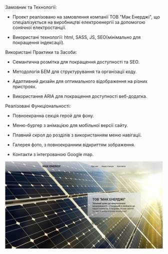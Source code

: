 Замовник та Технології:

- Проект реалізовано на замовлення компанії ТОВ "Мак Енерджі", що спеціалізується на виробництві електроенергії за допомогою сонячної електростанції.

- Використані технології: html, SASS, JS, SEO(мінімально для покращення індексації).

Використані Практики та Засоби:

- Семантична розмітка для покращення доступності та SEO.

- Методологія БЕМ для структурування та організації коду.

- Адаптивний дизайн для оптимального відображення на різних пристроях.

- Використання ARIA для покращення доступності веб-додатка.

Реалізовані Функціональності:

- Повноекранна секція герой для фону.

- Меню-бургер з анімацією для мобільної версії сайту.

- Плавний скрол до розділів з використанням меню навігації.

- Галерея фото, з повноекранним відкриттям зображення.

- Контакти з інтегрованою Google map.

<img src="./img/presentation.jpg"/>
